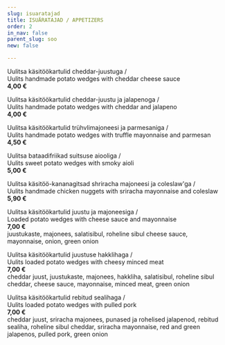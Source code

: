 ```yaml
---
slug: isuaratajad
title: ISUÄRATAJAD / APPETIZERS
order: 2
in_nav: false
parent_slug: soo
new: false

---
```

Uulitsa käsitöökartulid cheddar-juustuga /  
Uulits handmade potato wedges with cheddar cheese sauce  
**4,00 €**

<span class="spicy"></span>
Uulitsa käsitöökartulid cheddar-juustu ja jalapenoga /  
Uulits handmade potato wedges with cheddar and jalapeno  
**4,00 €**

Uulitsa käsitöökartulid trühvlimajoneesi ja parmesaniga /  
Uulits handmade potato wedges with truffle mayonnaise and parmesan  
**4,50 €**

<span class="special"></span>
Uulitsa bataadifriikad suitsuse aiooliga /  
Uulits sweet potato wedges with smoky aioli  
**5,00 €**

<span class="special"></span>
Uulitsa käsitöö-kananagitsad shriracha majoneesi ja coleslaw'ga /  
Uulits handmade chicken nuggets with sriracha mayonnaise and coleslaw  
**5,90 €**

<span class="special"></span>
Uulitsa käsitöökartulid juustu ja majoneesiga /  
Loaded potato wedges with cheese sauce and mayonnaise  
**7,00 €**  
<span class="koostis">juustukaste, majonees, salatisibul, roheline sibul cheese sauce, mayonnaise, onion, green onion</span>

<span class="special"></span>
Uulitsa käsitöökartulid juustuse hakklihaga /  
Uulits loaded potato wedges with cheesy minced meat  
**7,00 €**  
<span class="koostis">cheddar juust, juustukaste, majonees, hakkliha, salatisibul, roheline sibul cheddar, cheese sauce, mayonnaise, minced meat, green onion</span>

<span class="special"></span>
<span class="spicy"></span>
Uulitsa käsitöökartulid rebitud sealihaga /  
Uulits loaded potato wedges with pulled pork  
**7,00 €**  
<span class="koostis">cheddar juust, sriracha majonees, punased ja rohelised jalapenod, rebitud sealiha, roheline sibul cheddar, sriracha mayonnaise, red and green jalapenos, pulled pork, green onion</span>